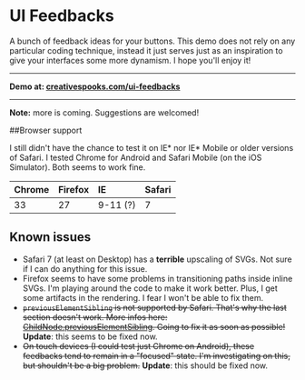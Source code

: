 # UI Feedbacks

A bunch of feedback ideas for your buttons. This demo does not rely on any particular coding technique, instead it just serves just as an inspiration to give your interfaces some more dynamism. I hope you'll enjoy it!

---

**Demo at: [creativespooks.com/ui-feedbacks](http://creativespooks.com/ui-feedbacks)**

---

**Note:** more is coming. Suggestions are welcomed!


##Browser support

I still didn't have the chance to test it on IE* nor IE* Mobile or older versions of Safari. I tested Chrome for Android and Safari Mobile (on the iOS Simulator). Both seems to work fine.

| Chrome | Firefox | IE       | Safari |
|:-------|:--------|:---------|:-------|
| 33     | 27      | 9-11 (?) | 7      |


## Known issues

* Safari 7 (at least on Desktop) has a **terrible** upscaling of SVGs. Not sure if I can do anything for this issue.
* Firefox seems to have some problems in transitioning paths inside inline SVGs. I'm playing around the code to make it work better. Plus, I get some artifacts in the rendering. I fear I won't be able to fix them.
* ~~`previousElementSibling` is not supported by Safari. That's why the last section doesn't work. More infos here: [ChildNode.previousElementSibling](https://developer.mozilla.org/en-US/docs/Web/API/Childnode.previousElementSibling). Going to fix it as soon as possible!~~ **Update**: this seems to be fixed now.
* ~~On touch devices (I could test just Chrome on Android), these feedbacks tend to remain in a "focused" state. I'm investigating on this, but shouldn't be a big problem.~~ **Update**: this should be fixed now.
